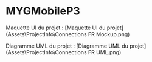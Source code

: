 # MYGMobileP3
 
Maquette UI du projet :
[Maquette UI du projet](Assets\ProjectInfo\Connections FR Mockup.png)

Diagramme UML du projet :
[Diagramme UML du projet](Assets\ProjectInfo\Connections FR UML.png)